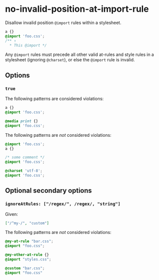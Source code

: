 # no-invalid-position-at-import-rule

Disallow invalid position `@import` rules within a stylesheet.

<!-- prettier-ignore -->
```css
a {}
@import 'foo.css';
/** ↑
  * This @import */
```

Any `@import` rules must precede all other valid at-rules and style rules in a stylesheet (ignoring `@charset`), or else the `@import` rule is invalid.

## Options

### `true`

The following patterns are considered violations:

<!-- prettier-ignore -->
```css
a {}
@import 'foo.css';
```

<!-- prettier-ignore -->
```css
@media print {}
@import 'foo.css';
```

The following patterns are _not_ considered violations:

<!-- prettier-ignore -->
```css
@import 'foo.css';
a {}
```

<!-- prettier-ignore -->
```css
/* some comment */
@import 'foo.css';
```

<!-- prettier-ignore -->
```css
@charset 'utf-8';
@import 'foo.css';
```

## Optional secondary options

### `ignoreAtRules: ["/regex/", /regex/, "string"]`

Given:

```json
["/^my-/", "custom"]
```

The following patterns are _not_ considered violations:

<!-- prettier-ignore -->
```css
@my-at-rule "bar.css";
@import "foo.css";
```

<!-- prettier-ignore -->
```css
@my-other-at-rule {}
@import "styles.css";
```

<!-- prettier-ignore -->
```css
@custom "bar.css";
@import "foo.css"
```

